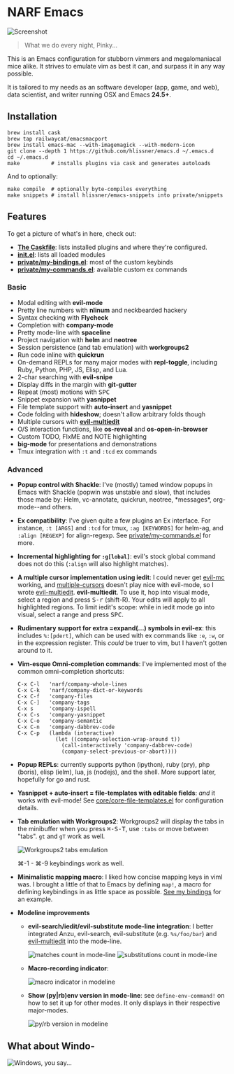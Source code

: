 # NARF Emacs

![Screenshot](/../screenshots/main.png?raw=true)

> What we do every night, Pinky...

This is an Emacs configuration for stubborn vimmers and megalomaniacal mice alike. It
strives to emulate vim as best it can, and surpass it in any way possible.

It is tailored to my needs as an software developer (app, game, and web), data scientist,
and writer running OSX and Emacs **24.5+**.

## Installation

```
brew install cask
brew tap railwaycat/emacsmacport
brew install emacs-mac --with-imagemagick --with-modern-icon
git clone --depth 1 https://github.com/hlissner/emacs.d ~/.emacs.d
cd ~/.emacs.d
make          # installs plugins via cask and generates autoloads
```

And to optionally:

```
make compile  # optionally byte-compiles everything
make snippets # install hlissner/emacs-snippets into private/snippets
```

## Features

To get a picture of what's in here, check out:

* **[The Caskfile](Cask)**: lists installed plugins and where they're configured.
* **[init.el](init.el)**: lists all loaded modules
* **[private/my-bindings.el]**: most of the custom keybinds
* **[private/my-commands.el]**: available custom ex commands

### Basic

  * Modal editing with **evil-mode**
  * Pretty line numbers with **nlinum** and neckbearded hackery
  * Syntax checking with **Flycheck**
  * Completion with **company-mode**
  * Pretty mode-line with **spaceline**
  * Project navigation with **helm** and **neotree**
  * Session persistence (and tab emulation) with **workgroups2**
  * Run code inline with **quickrun**
  * On-demand REPLs for many major modes with **repl-toggle**, including Ruby, Python,
    PHP, JS, Elisp, and Lua.
  * 2-char searching with **evil-snipe**
  * Display diffs in the margin with **git-gutter**
  * Repeat (most) motions with <kbd>SPC</kbd>
  * Snippet expansion with **yasnippet**
  * File template support with **auto-insert** and **yasnippet**
  * Code folding with **hideshow**; doesn't allow arbitrary folds though
  * Multiple cursors with **[evil-multiedit]**
  * O/S interaction functions, like **os-reveal** and **os-open-in-browser**
  * Custom TODO, FIxME and NOTE highlighting
  * **big-mode** for presentations and demonstrations
  * Tmux integration with `:t` and `:tcd` ex commands

### Advanced

  * **Popup control with Shackle**: I've (mostly) tamed window popups in Emacs with
    Shackle (popwin was unstable and slow), that includes those made by: Helm,
    vc-annotate, quickrun, neotree, \*messages\*, org-mode--and others.
  * **Ex compatibility**: I've given quite a few plugins an Ex interface. For instance,
    `:t [ARGS]` and `:tcd` for tmux, `:ag [KEYWORDS]` for helm-ag, and `:align [REGEXP]`
    for align-regexp. See [private/my-commands.el] for more.
  * **Incremental highlighting for `:g[lobal]`**: evil's stock global command does not
    do this (`:align` will also highlight matches).
  * **A multiple cursor implementation using iedit**: I could never get [evil-mc] working,
    and [multiple-cursors] doesn't play nice with evil-mode, so I wrote [evil-multiedit].
    **evil-multiedit**. To use it, hop into visual mode, select a region and press
    <kbd>S-r</kbd> (shift-R). Your edits will apply to all highlighted regions. To limit
    iedit's scope: while in iedit mode go into visual, select a range and press
    <kbd>SPC</kbd>.
  * **Rudimentary support for extra =expand(...) symbols in evil-ex**: this includes
    `%:[pdert]`, which can be used with ex commands like `:e`, `:w`, or in the expression
    register. This *could* be truer to vim, but I haven't gotten around to it.
  * **Vim-esque Omni-completion commands**: I've implemented most of the common
    omni-completion shortcuts:

    ```
    C-x C-l   'narf/company-whole-lines
    C-x C-k   'narf/company-dict-or-keywords
    C-x C-f   'company-files
    C-x C-]   'company-tags
    C-x s     'company-ispell
    C-x C-s   'company-yasnippet
    C-x C-o   'company-semantic
    C-x C-n   'company-dabbrev-code
    C-x C-p   (lambda (interactive)
                (let ((company-selection-wrap-around t))
                  (call-interactively 'company-dabbrev-code)
                  (company-select-previous-or-abort))))
    ```

  * **Popup REPLs**: currently supports python (ipython), ruby (pry), php (boris),
    elisp (ielm), lua, js (nodejs), and the shell. More support later, hopefully for go
    and rust.
  * **Yasnippet + auto-insert = file-templates with editable fields**: _and_ it works with
    evil-mode! See [core/core-file-templates.el](core/core-file-templates.el) for
    configuration details.
  * **Tab emulation with Workgroups2**: Workgroups2 will display the tabs in the
    minibuffer when you press <kbd>⌘-S-T</kbd>, use `:tabs` or move between "tabs". `gt`
    and `gT` work as well.

    ![Workgroups2 tabs emulation](/../screenshots/tabs.png?raw=true)

    ⌘-1 - ⌘-9 keybindings work as well.

  * **Minimalistic mapping macro**: I liked how concise mapping keys in viml was. I
    brought a little of that to Emacs by defining `map!`, a macro for defining keybindings
    in as little space as possible. [See my bindings](private/my-bindings.el) for an
    example.
  * **Modeline improvements**
    * **evil-search/iedit/evil-substitute mode-line integration**: I better integrated
      Anzu, evil-search, evil-substitute (e.g. `%s/foo/bar`) and
      [evil-multiedit](https://github.com/hlissner/evil-multiedit) into the mode-line.

      ![matches count in mode-line](/../screenshots/search.png?raw=true)
      ![substitutions count in mode-line](/../screenshots/subst.png?raw=true)
    * **Macro-recording indicator**:

      ![macro indicator in modeline](/../screenshots/macro.png?raw=true)
    * **Show (py|rb)env version in mode-line**: see `define-env-command!` on how to set it up
      for other modes. It only displays in their respective major-modes.

      ![py/rb version in modeline](/../screenshots/version.png?raw=true)


## What about Windo-
![Windows, you say...](http://i3.kym-cdn.com/photos/images/newsfeed/000/549/293/504.gif)


 [private/my-bindings.el]: private/my-bindings.el
 [private/my-commands.el]: private/my-commands.el
 [evil-mc]: https://github.com/gabesoft/evil-mc
 [multiple-cursors]: https://github.com/magnars/multiple-cursors.el
 [evil-multiedit]: https://github.com/hlissner/evil-multiedit
